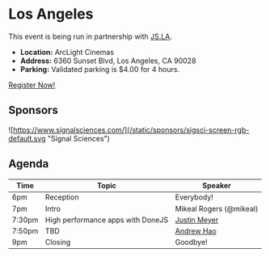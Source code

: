 # Los Angeles

This event is being run in partnership with [JS.LA](http://js.la/).

* **Location:** ArcLight Cinemas
* **Address:** 6360 Sunset Blvd, Los Angeles, CA 90028
* **Parking:** Validated parking is $4.00 for 4 hours.

<a class="button" href="https://ti.to/jsla/february-2016">Register Now!</a>

## Sponsors

![https://www.signalsciences.com/](/static/sponsors/sigsci-screen-rgb-default.svg "Signal Sciences")

## Agenda

Time | Topic | Speaker
--- | --- | ---
6pm | Reception | Everybody!
7pm | Intro | Mikeal Rogers (@mikeal)
7:30pm | High performance apps with DoneJS | [Justin Meyer](https://twitter.com/justinbmeyer)
7:50pm | TBD | [Andrew Hao](https://github.com/andrewhao)
9pm | Closing | Goodbye!
